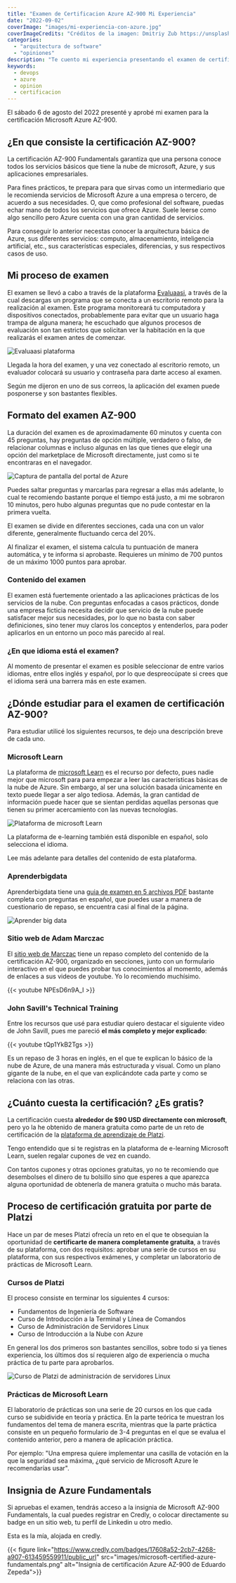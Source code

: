 ```yaml
---
title: "Examen de Certificacion Azure AZ-900 Mi Experiencia"
date: "2022-09-02"
coverImage: "images/mi-experiencia-con-azure.jpg"
coverImageCredits: "Créditos de la imagen: Dmitriy Zub https://unsplash.com/es/@dimitryzub"
categories: 
  - "arquitectura de software"
  - "opiniones"
description: "Te cuento mi experiencia presentando el examen de certificación Microsoft Azure AZ-900 Fundamentals"
keywords:
  - devops
  - azure
  - opinion
  - certificacion
---
```


El sábado 6 de agosto del 2022 presenté  y aprobé mi examen para la
certificación Microsoft Azure AZ-900.

## ¿En que consiste la certificación AZ-900?

La certificación AZ-900 Fundamentals garantiza que una persona conoce todos los
servicios básicos que tiene la nube de microsoft, Azure, y sus aplicaciones
empresariales.

Para fines prácticos, te prepara para que sirvas como un intermediario que le
recomienda servicios de Microsoft Azure a una empresa o tercero, de acuerdo a
sus necesidades. O, que como profesional del software, puedas echar mano de
todos los servicios que ofrece Azure. Suele leerse como algo sencillo pero Azure cuenta con una gran cantidad de servicios.

Para conseguir lo anterior necestas conocer la arquitectura básica de Azure,
sus diferentes servicios: computo, almacenamiento, inteligencia artificial,
etc., sus características especiales, diferencias, y sus respectivos casos de uso.

## Mi proceso de examen

El examen se llevó a cabo a través de la plataforma
[Evaluaasi](https://www.evaluaasi.com/), a través de la cual descargas un
programa que se conecta a un escritorio remoto para la realización al examen.
Este programa monitoreará tu computadora y dispositivos conectados,
probablemente para evitar que un usuario haga trampa de alguna manera; he
escuchado que algunos procesos de evaluación son tan estrictos que solicitan ver
la habitación en la que realizarás el examen antes de comenzar.

![Evaluaasi plataforma](images/evaluaasi-plataforma.jpg "Pantalla de inicio de
la plataforma de evaluassi")

Llegada la hora del examen, y una vez conectado al escritorio remoto, un evaluador colocará su usuario y
contraseña para darte acceso al examen. 

Según me dijeron en uno de sus correos, la aplicación del examen puede posponerse y son bastantes flexibles.

## Formato del examen AZ-900

La duración del examen es de aproximadamente 60 minutos y cuenta con 45
preguntas, hay preguntas de opción múltiple, verdadero o falso, de relacionar
columnas e incluso algunas en las que tienes que elegir una opción del
marketplace de Microsoft directamente, just como si te encontraras en el
navegador.

![Captura de pantalla del portal de Azure](images/portal-azure.png "Portal de
azure")

Puedes saltar preguntas y marcarlas para regresar a ellas más adelante, lo cual
te recomiendo bastante porque el tiempo está justo, a mi me sobraron 10 minutos,
pero hubo algunas preguntas que no pude contestar en la primera vuelta.

El examen se divide en diferentes secciones, cada una con un valor diferente,
generalmente fluctuando cerca del 20%.

Al finalizar el examen, el sistema calcula tu puntuación de manera automática, y
te informa si aprobaste. Requieres un mínimo de 700 puntos de un máximo 1000
puntos para aprobar.

### Contenido del examen

El examen está fuertemente orientado a las aplicaciones prácticas de los
servicios de la nube. Con preguntas enfocadas a casos prácticos, donde una
empresa ficticia necesita decidir que servicio de la nube puede satisfacer mejor
sus necesidades, por lo que no basta con saber definiciones, sino tener muy
claros los conceptos y entenderlos, para poder aplicarlos en un entorno un poco
más parecido al real.

### ¿En que idioma está el examen?

Al momento de presentar el examen es posible seleccionar de entre varios idiomas, entre
ellos inglés y español, por lo que despreocúpate si crees que el idioma será una
barrera más en este examen.

## ¿Dónde estudiar para el examen de certificación AZ-900?

Para estudiar utilicé los siguientes recursos, te dejo una descripción breve de
cada uno.

### Microsoft Learn

La plataforma de [microsoft Learn](https://docs.microsoft.com/en-us/learn/) es el recurso por defecto, 
pues nadie mejor que microsoft para para empezar a leer las características básicas de la nube
de Azure. Sin embargo, al ser una solución basada únicamente en texto puede llegar a ser
algo tediosa. Además, la gran cantidad de información puede hacer que se sientan
perdidas aquellas personas que tienen su primer acercamiento con las nuevas
tecnologías.

![Plataforma de microsoft Learn](images/plataforma-microsoft-learn.jpg
"Plataforma de microsoft learning")

La plataforma de e-learning también está disponible en español, solo selecciona el idioma. 

Lee más adelante para detalles del contenido de esta plataforma.

### Aprenderbigdata

Aprenderbigdata tiene una [guia de examen en 5 archivos
PDF](https://aprenderbigdata.com/az-900-azure-fundamentals/) bastante completa
con preguntas en español, que puedes usar a manera de cuestionario de repaso, se encuentra casi al final de la página.

![Aprender big data](images/aprender-big-data.jpg)

### Sitio web de Adam Marczac

El [sitio web de Marczac](https://marczak.io/az-900/) tiene un repaso completo
del contenido de la certificación AZ-900, organizado en secciones, junto con un
formulario interactivo en el que puedes probar tus conocimientos al momento, además de enlaces a sus
videos de youtube. Yo lo recomiendo muchísimo.

{{< youtube NPEsD6n9A_I >}}

### John Savill's Technical Training

Entre los recursos que usé para estudiar quiero destacar el siguiente video de
John Savill, pues me pareció **el más completo y mejor explicado**:

{{< youtube tQp1YkB2Tgs >}}

Es un repaso de 3 horas en inglés, en el que te explican lo básico de la nube de
Azure, de una manera más estructurada y visual. Como un plano gigante de la
nube, en el que van explicándote cada parte y como se relaciona con las otras.

## ¿Cuánto cuesta la certificación? ¿Es gratis?

La certificación cuesta **alrededor de $90 USD directamente con microsoft**,
pero yo la he obtenido de manera gratuita como parte de un reto de certificación
de la [plataforma de aprendizaje de Platzi](https://platzi.com/r/eduardo-zepeda).

Tengo entendido que si te registras en la plataforma de e-learning Microsoft Learn, suelen
regalar cupones de vez en cuando.

Con tantos cupones y otras opciones gratuitas, yo no te recomiendo que
desembolses el dinero de tu bolsillo sino que esperes a que aparezca alguna
oportunidad de obtenerla de manera gratuita o mucho más barata.

## Proceso de certificación gratuita por parte de Platzi

Hace un par de meses Platzi ofrecía un reto en el que te obsequian la
oportunidad de **certificarte de manera completamente gratuita**, a través de su
plataforma, con dos requisitos: aprobar una serie de cursos en su plataforma,
con sus respectivos exámenes, y completar un laboratorio de prácticas de
Microsoft Learn.

### Cursos de Platzi

El proceso consiste en terminar los siguientes 4 cursos:

* Fundamentos de Ingeniería de Software
* Curso de Introducción a la Terminal y Línea de Comandos
* Curso de Administración de Servidores Linux
* Curso de Introducción a la Nube con Azure

En general los dos primeros son bastantes sencillos, sobre todo si ya tienes experiencia, los últimos dos sí requieren algo de experiencia o mucha práctica de tu parte para aprobarlos.

![Curso de Platzi de administración de servidores
Linux](images/administracion-servidores-linux.jpg "Curso de administración de
servidores Linux")

### Prácticas de Microsoft Learn

El laboratorio de prácticas son una serie de 20 cursos en los que cada curso se
subidivide en teoría y práctica. En la parte teórica te muestran los fundamentos
del tema de manera escrita, mientras que la parte práctica consiste en un
pequeño formulario de 3-4 preguntas en el que se evalua el contenido anterior,
pero a manera de aplicación práctica. 

Por ejemplo: "Una empresa quiere implementar una casilla de votación en la que
la seguridad sea máxima, ¿qué servicio de Microsoft Azure le recomendarías
usar".

## Insignia de Azure Fundamentals

Si apruebas el examen, tendrás acceso a la insignia de Microsoft AZ-900
Fundamentals, la cual puedes registrar en Credly, o colocar directamente su
badge en un sitio web, tu perfil de Linkedin u otro medio. 

Esta es la mía, alojada en credly.

{{< figure link="https://www.credly.com/badges/17608a52-2cb7-4268-a907-613459559911/public_url" src="images/microsoft-certified-azure-fundamentals.png" alt="Insignia de certificación Azure AZ-900 de Eduardo Zepeda">}}
